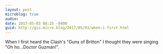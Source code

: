```yaml
---
layout: post
microblog: true
audio: 
date: 2017-05-03 08:25 -0400
guid: http://gio.micro.blog/2017/05/03/when-i-first.html
---
```

When I first heard the Clash's "Guns of Britton" I thought they were singing "Oh ho...Doctor Guzman!".
